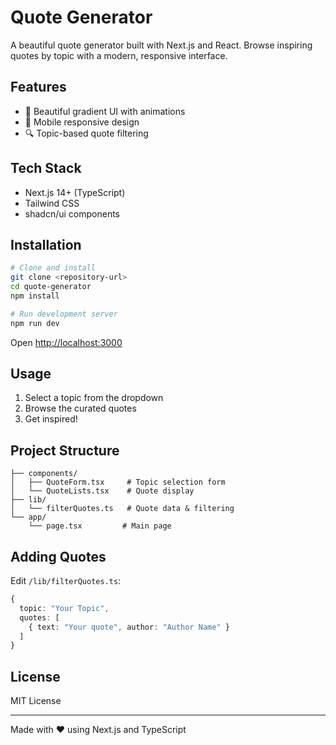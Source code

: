 # Quote Generator

A beautiful quote generator built with Next.js and React. Browse inspiring quotes by topic with a modern, responsive interface.

## Features

- 🎨 Beautiful gradient UI with animations
- 📱 Mobile responsive design
- 🔍 Topic-based quote filtering

## Tech Stack

- Next.js 14+ (TypeScript)
- Tailwind CSS
- shadcn/ui components

## Installation

```bash
# Clone and install
git clone <repository-url>
cd quote-generator
npm install

# Run development server
npm run dev
```

Open [http://localhost:3000](http://localhost:3000)

## Usage

1. Select a topic from the dropdown
2. Browse the curated quotes
3. Get inspired!

## Project Structure

```
├── components/
│   ├── QuoteForm.tsx     # Topic selection form
│   └── QuoteLists.tsx    # Quote display
├── lib/
│   └── filterQuotes.ts   # Quote data & filtering
└── app/
    └── page.tsx         # Main page
```

## Adding Quotes

Edit `/lib/filterQuotes.ts`:

```typescript
{
  topic: "Your Topic",
  quotes: [
    { text: "Your quote", author: "Author Name" }
  ]
}
```

## License

MIT License

---

Made with ❤️ using Next.js and TypeScript
